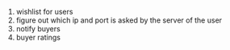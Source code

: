 1. wishlist for users
2. figure out which ip and port is asked by the server of the user
3. notify buyers
4. buyer ratings
